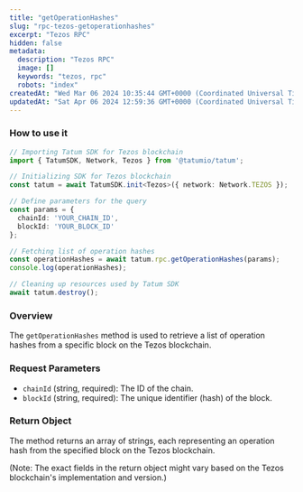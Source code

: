 ```yaml
---
title: "getOperationHashes"
slug: "rpc-tezos-getoperationhashes"
excerpt: "Tezos RPC"
hidden: false
metadata: 
  description: "Tezos RPC"
  image: []
  keywords: "tezos, rpc"
  robots: "index"
createdAt: "Wed Mar 06 2024 10:35:44 GMT+0000 (Coordinated Universal Time)"
updatedAt: "Sat Apr 06 2024 12:59:36 GMT+0000 (Coordinated Universal Time)"
---
```




### How to use it

```typescript
// Importing Tatum SDK for Tezos blockchain
import { TatumSDK, Network, Tezos } from '@tatumio/tatum';

// Initializing SDK for Tezos blockchain
const tatum = await TatumSDK.init<Tezos>({ network: Network.TEZOS });

// Define parameters for the query
const params = {
  chainId: 'YOUR_CHAIN_ID',
  blockId: 'YOUR_BLOCK_ID'
};

// Fetching list of operation hashes
const operationHashes = await tatum.rpc.getOperationHashes(params);
console.log(operationHashes);

// Cleaning up resources used by Tatum SDK
await tatum.destroy();
```

### Overview

The `getOperationHashes` method is used to retrieve a list of operation hashes from a specific block on the Tezos blockchain.

### Request Parameters

- `chainId` (string, required): The ID of the chain.
- `blockId` (string, required): The unique identifier (hash) of the block.

### Return Object

The method returns an array of strings, each representing an operation hash from the specified block on the Tezos blockchain.

(Note: The exact fields in the return object might vary based on the Tezos blockchain's implementation and version.)
